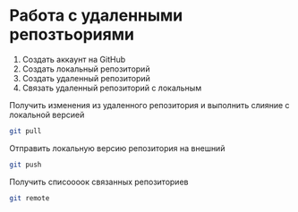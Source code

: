 # Работа с удаленными репозтьориями
1. Создать аккаунт на GitHub
2. Создать локальный репозиторий
3. Создать удаленный репозиторий
4. Связать удаленный репозиторий с локальным

Получить изменения из удаленного репозитория и выполнить слияние с локальной версией 
```bash
git pull
```

Отправить локальную версию репозитория на внешний 
```bash
git push
```

Получить списоооок связанных репозиториев
```bash
git remote
```
